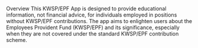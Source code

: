Overview
This KWSP/EPF App is designed to provide educational information, not financial advice, for individuals employed in positions without KWSP/EPF contributions. The app aims to enlighten users about the Employees Provident Fund (KWSP/EPF) and its significance, especially when they are not covered under the standard KWSP/EPF contribution scheme.